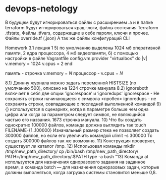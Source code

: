 # devops-netology

В будущем будут игнорироваться файлы с расширением .a
и в папке terraform будут игнорироваться краш-логи, файлы состояния Terraform .tfstate,
Файлы .tfvars, содержащие в себе пароли, ключи и прочее.
Файлы override.tf (.json)
А так же файлы конфигураций CLI

Homework 3.1 лекция 1
5) по умолчанию выделены 1024 мб оперативной памяти, 2 ядра процессора, 4 мб видеопамяти, 
6) с помощью настройки в файле Vagrantfile
config.vm.provider "virtualbox" do |v|
  v.memory = 1024
  v.cpus = 2
end

память - строчка v.memory = *N*
процессор - v.cpus = *N*

8.1) Длинну журнала можно задать переменной HISTSIZE (по умолчанию 500), описано на 1224 строчке мануала
8.2) ignoreboth включает в себя две опции ‘ignorespace’ и ‘ignoredups’
ignorespace - Не сохранять строки начинающиеся с символа <пробел>
ignoredups - не сохранять строки, совпадающие с последней выполненной командой
9) {} используются в сценариях, когда в параметре больше чем одна цифра или когда за параметром следует символ, не являющийся частью его названия. 1673 строчка мануала.
10) Что бы создать однократно 100000 файлов, команда должна выглядить так
touch FILENAME-{1..100000}
Изначальный размер стека не позволяет создать 300000 файлов, но если его увеличить командой
ulimit -s 300000
То создать 300000 файлов так же возможно.
11) Конструкция проверяет, существует ли каталог /tmp.
12) Использовал команды
mkdir /tmp/new_path_directory/
cp /bin/bash /tmp/new_path_directory/
PATH=/tmp/new_path_directory/:$PATH
type -a bash
"13) Команда at используется для назначения одноразового задания на заданное время, а команда batch — для назначения одноразовых задач, которые должны выполняться, когда загрузка системы становится меньше 0,8.
